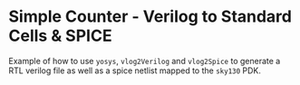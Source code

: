 # Simple Counter - Verilog to Standard Cells & SPICE
Example of how to use `yosys`, `vlog2Verilog` and `vlog2Spice` to generate a RTL verilog file as well as a spice netlist mapped to the `sky130` PDK.
